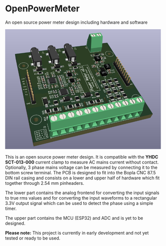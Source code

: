 # OpenPowerMeter
An open source power meter design including hardware and software

![alt text](https://github.com/MKroen93/OpenPowerMeter/blob/main/analogue_frontend/Power_Meter.png?raw=true)

This is an open source power meter design. It is compatible with the **YHDC SCT-013-000** current clamp to measure AC mains current without contact. Optionally, 3 phase mains voltage can be measured by connecting it to the bottom screw terminal. The PCB is designed to fit into the Bopla CNC 87.5 DIN rail casing and consists on a lower and upper half of hardware which fit together through 2.54 mm pinheaders.

The lower part contains the analog frontend for converting the input signals to true rms values and for converting the input waveforms to a rectangular 3.3V output signal which can be used to detect the phase using a simple timer.

The upper part contains the MCU (ESP32) and ADC and is yet to be designed.

**Please note:** This project is currently in early development and not yet tested or ready to be used.
